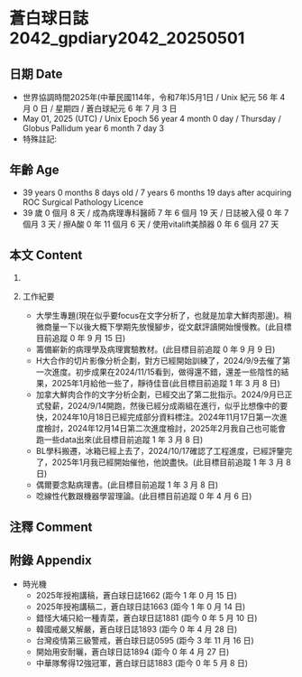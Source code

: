 [_metadata_:encoding]: - "utf-8"
[_metadata_:language]: - "zh-Hant-TW"
[_metadata_:fileformat]: - "markdown"
[_metadata_:MIME_type]: - "text/plain"
[_metadata_:markdown_version]: - "commonmark version 0.30"
[_metadata_:markdown_spec]: - "https://spec.commonmark.org/0.30/"

# 蒼白球日誌2042_gpdiary2042_20250501 #

## 日期 Date ##

* 世界協調時間2025年(中華民國114年，令和7年)5月1日 / Unix 紀元 56 年 4 月 0 日 / 星期四 / 蒼白球紀元 6 年 7 月 3 日
* May 01, 2025 (UTC) / Unix Epoch 56 year 4 month 0 day / Thursday / Globus Pallidum year 6 month 7 day 3
* 特殊註記:

## 年齡 Age ##

* 39 years 0 months 8 days old / 7 years 6 months 19 days after acquiring ROC Surgical Pathology Licence
* 39 歲 0 個月 8 天 / 成為病理專科醫師 7 年 6 個月 19 天 / 日誌被入侵 0 年 7 個月 3 天 / 擦A酸 0 年 11 個月 6 天 / 使用vitalift美顏器 0 年 6 個月 27 天

## 本文 Content ##

1. 

2. 工作紀要

    - 大學生專題(現在似乎要focus在文字分析了，也就是加拿大鮮肉那邊)。稍微商量一下以後大概下學期先放慢腳步，從文獻評讀開始慢慢教。(此目標目前追蹤 0 年 9 月 15 日)
    - 籌備嶄新的病理學及病理實驗教材。(此目標目前追蹤 0 年 9 月 9 日)
    - H大合作的切片影像分析企劃，對方已經開始訓練了，2024/9/9去催了第一次進度。初步成果在2024/11/15看到，做得還不錯，還差一些陰性的結果，2025年1月給他一些了，靜待佳音(此目標目前追蹤 1 年 3 月 8 日)
    - 加拿大鮮肉合作的文字分析企劃，已經交出了第二批指示。2024/9月已正式發薪，2024/9/14開跑，然後已經分成兩組在進行，似乎比想像中的要快，2024年10月18日已經完成部分資料標注。2024年11月17日第一次進度檢討，2024年12月14日第二次進度檢討，2025年2月我自己也可能會跑一些data出來(此目標目前追蹤 1 年 3 月 8 日)
    - BL學科搬遷，冰箱已經上去了，2024/10/17確認了工程進度，已經評鑒完了，2025年1月我已經開始催他，他說盡快。(此目標目前追蹤 1 年 3 月 8 日)
    - 偶爾要念點病理書。(此目標目前追蹤 1 年 3 月 8 日)
    - 唸線性代數跟機器學習理論。(此目標目前追蹤 0 年 4 月 6 日)

## 注釋 Comment ##


## 附錄 Appendix ##

* 時光機
    - 2025年授袍講稿，蒼白球日誌1662 (距今 1 年 0 月 15 日)
    - 2025年授袍講稿二，蒼白球日誌1663 (距今 1 年 0 月 14 日)
    - 錯怪大埔只給一種青菜，蒼白球日誌1881 (距今 0 年 5 月 10 日)
    - 韓國戒嚴又解嚴，蒼白球日誌1893 (距今 0 年 4 月 28 日)
    - 台灣疫情第三級警戒，蒼白球日誌0595 (距今 3 年 11 月 16 日)
    - 開始用安耐曬，蒼白球日誌1894 (距今 0 年 4 月 27 日)
    - 中華隊奪得12強冠軍，蒼白球日誌1883 (距今 0 年 5 月 8 日)
